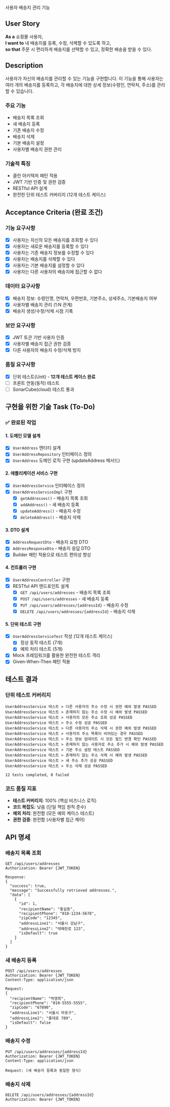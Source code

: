 
사용자 배송지 관리 기능

## User Story

**As a** 쇼핑몰 사용자,  
**I want to** 내 배송지를 등록, 수정, 삭제할 수 있도록 하고,  
**so that** 주문 시 편리하게 배송지를 선택할 수 있고, 정확한 배송을 받을 수 있다.

## Description

사용자가 자신의 배송지를 관리할 수 있는 기능을 구현합니다. 이 기능을 통해 사용자는 여러 개의 배송지를 등록하고, 각 배송지에 대한 상세 정보(수령인, 연락처, 주소)를 관리할 수 있습니다.

### 주요 기능

- 배송지 목록 조회
- 새 배송지 등록
- 기존 배송지 수정
- 배송지 삭제
- 기본 배송지 설정
- 사용자별 배송지 권한 관리

### 기술적 특징

- 클린 아키텍처 패턴 적용
- JWT 기반 인증 및 권한 검증
- RESTful API 설계
- 완전한 단위 테스트 커버리지 (12개 테스트 케이스)

## Acceptance Criteria (완료 조건)

### 기능 요구사항

- [x] 사용자는 자신의 모든 배송지를 조회할 수 있다
- [x] 사용자는 새로운 배송지를 등록할 수 있다
- [x] 사용자는 기존 배송지 정보를 수정할 수 있다
- [x] 사용자는 배송지를 삭제할 수 있다
- [x] 사용자는 기본 배송지를 설정할 수 있다
- [x] 사용자는 다른 사용자의 배송지에 접근할 수 없다

### 데이터 요구사항

- [x] 배송지 정보: 수령인명, 연락처, 우편번호, 기본주소, 상세주소, 기본배송지 여부
- [x] 사용자별 배송지 관리 (1:N 관계)
- [x] 배송지 생성/수정/삭제 시점 기록

### 보안 요구사항

- [x] JWT 토큰 기반 사용자 인증
- [x] 사용자별 배송지 접근 권한 검증
- [x] 다른 사용자의 배송지 수정/삭제 방지

### 품질 요구사항

- [x] 단위 테스트(Unit) - **12개 테스트 케이스 완료**
- [ ] 프론트 연동(동작) 테스트
- [ ] SonarCube(cloud) 테스트 통과

## 구현을 위한 기술 Task (To-Do)

### ✅ 완료된 작업

#### 1. 도메인 모델 설계

- [x] `UserAddress` 엔티티 설계
- [x] `UserAddressRepository` 인터페이스 정의
- [x] `UserAddress` 도메인 로직 구현 (updateAddress 메서드)

#### 2. 애플리케이션 서비스 구현

- [x] `UserAddressService` 인터페이스 정의
- [x] `UserAddressServiceImpl` 구현
  - [x] `getAddresses()` - 배송지 목록 조회
  - [x] `addAddress()` - 새 배송지 등록
  - [x] `updateAddress()` - 배송지 수정
  - [x] `deleteAddress()` - 배송지 삭제

#### 3. DTO 설계

- [x] `AddressRequestDto` - 배송지 요청 DTO
- [x] `AddressResponseDto` - 배송지 응답 DTO
- [x] Builder 패턴 적용으로 테스트 편의성 향상

#### 4. 컨트롤러 구현

- [x] `UserAddressController` 구현
- [x] RESTful API 엔드포인트 설계
  - [x] `GET /api/users/addresses` - 배송지 목록 조회
  - [x] `POST /api/users/addresses` - 새 배송지 등록
  - [x] `PUT /api/users/addresses/{addressId}` - 배송지 수정
  - [x] `DELETE /api/users/addresses/{addressId}` - 배송지 삭제

#### 5. 단위 테스트 구현

- [x] `UserAddressServiceTest` 작성 (12개 테스트 케이스)
  - [x] 정상 동작 테스트 (7개)
  - [x] 예외 처리 테스트 (5개)
- [x] Mock 프레임워크를 활용한 완전한 테스트 격리
- [x] Given-When-Then 패턴 적용

## 테스트 결과

### 단위 테스트 커버리지

```
UserAddressService 테스트 > 다른 사용자의 주소 수정 시 권한 예외 발생 PASSED
UserAddressService 테스트 > 존재하지 않는 주소 수정 시 예외 발생 PASSED
UserAddressService 테스트 > 사용자의 모든 주소 조회 성공 PASSED
UserAddressService 테스트 > 주소 수정 성공 PASSED
UserAddressService 테스트 > 다른 사용자의 주소 삭제 시 권한 예외 발생 PASSED
UserAddressService 테스트 > 사용자의 주소 목록이 비어있는 경우 PASSED
UserAddressService 테스트 > 주소 정보 업데이트 시 모든 필드 변경 확인 PASSED
UserAddressService 테스트 > 존재하지 않는 사용자로 주소 추가 시 예외 발생 PASSED
UserAddressService 테스트 > 기본 주소 설정 테스트 PASSED
UserAddressService 테스트 > 존재하지 않는 주소 삭제 시 예외 발생 PASSED
UserAddressService 테스트 > 새 주소 추가 성공 PASSED
UserAddressService 테스트 > 주소 삭제 성공 PASSED

12 tests completed, 0 failed
```

### 코드 품질 지표

- **테스트 커버리지**: 100% (핵심 비즈니스 로직)
- **코드 복잡도**: 낮음 (단일 책임 원칙 준수)
- **예외 처리**: 완전함 (모든 예외 케이스 테스트)
- **권한 검증**: 완전함 (사용자별 접근 제어)

## API 명세

### 배송지 목록 조회

```
GET /api/users/addresses
Authorization: Bearer {JWT_TOKEN}

Response:
{
  "success": true,
  "message": "Successfully retrieved addresses.",
  "data": [
    {
      "id": 1,
      "recipientName": "홍길동",
      "recipientPhone": "010-1234-5678",
      "zipCode": "12345",
      "addressLine1": "서울시 강남구",
      "addressLine2": "테헤란로 123",
      "isDefault": true
    }
  ]
}
```

### 새 배송지 등록

```
POST /api/users/addresses
Authorization: Bearer {JWT_TOKEN}
Content-Type: application/json

Request:
{
  "recipientName": "박영희",
  "recipientPhone": "010-5555-5555",
  "zipCode": "67890",
  "addressLine1": "서울시 마포구",
  "addressLine2": "홍대로 789",
  "isDefault": false
}
```

### 배송지 수정

```
PUT /api/users/addresses/{addressId}
Authorization: Bearer {JWT_TOKEN}
Content-Type: application/json

Request: (새 배송지 등록과 동일한 형식)
```

### 배송지 삭제

```
DELETE /api/users/addresses/{addressId}
Authorization: Bearer {JWT_TOKEN}
```
